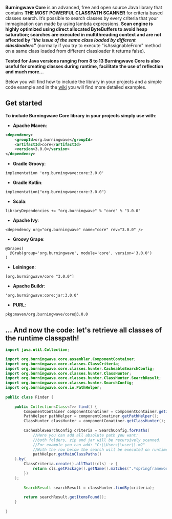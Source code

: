 **Burningwave Core** is an advanced, free and open source Java library that contains **THE MOST POWERFUL CLASSPATH SCANNER** for criteria based classes search.
It’s possible to search classes by every criteria that your immagination can made by using lambda expressions. **Scan engine is highly optimized using direct allocated ByteBuffers to avoid heap saturation; searches are executed in multithreading context and are not affected by “_the issue of the same class loaded by different classloaders_”** (normally if you try to execute "isAssignableFrom" method on a same class loaded from different classloader it returns false).

**Tested for Java versions ranging from 8 to 13 Burningwave Core is also useful for creating classes during runtime, facilitate the use of reflection and much more...**

Below you will find how to include the library in your projects and a simple code example and in the [wiki](https://github.com/burningwave/core/wiki) you will find more detailed examples.

## Get started

**To include Burningwave Core library in your projects simply use with**:

* **Apache Maven**:
```xml
<dependency>
    <groupId>org.burningwave</groupId>
    <artifactId>core</artifactId>
    <version>3.0.0</version>
</dependency>
```

* **Gradle Groovy**:
```
implementation 'org.burningwave:core:3.0.0'
```

* **Gradle Kotlin**:
```
implementation("org.burningwave:core:3.0.0")
```

* **Scala**:
```
libraryDependencies += "org.burningwave" % "core" % "3.0.0"
```

* **Apache Ivy**:
```
<dependency org="org.burningwave" name="core" rev="3.0.0" />
```

* **Groovy Grape**:
```
@Grapes(
  @Grab(group='org.burningwave', module='core', version='3.0.0')
)
```

* **Leiningen**:
```
[org.burningwave/core "3.0.0"]
```

* **Apache Buildr**:
```
'org.burningwave:core:jar:3.0.0'
```

* **PURL**:
```
pkg:maven/org.burningwave/core@3.0.0
```

## ... And now the code: let's retrieve all classes of the runtime classpath!
```java
import java.util.Collection;

import org.burningwave.core.assembler.ComponentContainer;
import org.burningwave.core.classes.ClassCriteria;
import org.burningwave.core.classes.hunter.CacheableSearchConfig;
import org.burningwave.core.classes.hunter.ClassHunter;
import org.burningwave.core.classes.hunter.ClassHunter.SearchResult;
import org.burningwave.core.classes.hunter.SearchConfig;
import org.burningwave.core.io.PathHelper;
	
public class Finder {
	
    public Collection<Class<?>> find() {
        ComponentContainer componentConatiner = ComponentContainer.getInstance();
        PathHelper pathHelper = componentConatiner.getPathHelper();
        ClassHunter classHunter = componentConatiner.getClassHunter();
        
        CacheableSearchConfig criteria = SearchConfig.forPaths(
            //Here you can add all absolute path you want:
            //both folders, zip and jar will be recursively scanned.
            //For example you can add: "C:\\Users\\user\\.m2"
            //With the row below the search will be executed on runtime Classpaths
            pathHelper.getMainClassPaths()
	).by(
		ClassCriteria.create().allThat((cls) -> {
			return cls.getPackage().getName().matches(".*springframework.*");
		})
	);
        
        SearchResult searchResult = classHunter.findBy(criteria);
        
        return searchResult.getItemsFound();
    }
    
}
```

